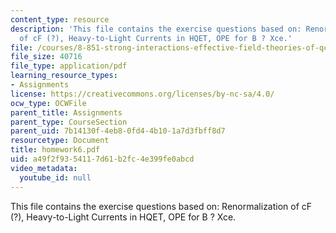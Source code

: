 ```yaml
---
content_type: resource
description: 'This file contains the exercise questions based on: Renormalization
  of cF (?), Heavy-to-Light Currents in HQET, OPE for B ? Xce.'
file: /courses/8-851-strong-interactions-effective-field-theories-of-qcd-spring-2006/a49f2f9354117d61b2fc4e399fe0abcd_homework6.pdf
file_size: 40716
file_type: application/pdf
learning_resource_types:
- Assignments
license: https://creativecommons.org/licenses/by-nc-sa/4.0/
ocw_type: OCWFile
parent_title: Assignments
parent_type: CourseSection
parent_uid: 7b14130f-4eb8-0fd4-4b10-1a7d3fbff8d7
resourcetype: Document
title: homework6.pdf
uid: a49f2f93-5411-7d61-b2fc-4e399fe0abcd
video_metadata:
  youtube_id: null
---
```

This file contains the exercise questions based on: Renormalization of cF (?), Heavy-to-Light Currents in HQET, OPE for B ? Xce.
